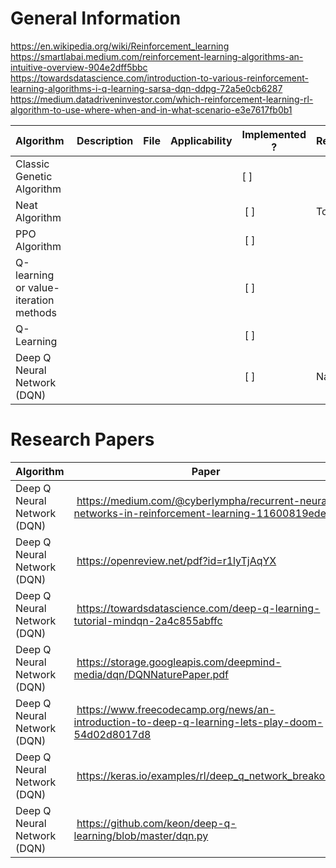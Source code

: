 # General Information
https://en.wikipedia.org/wiki/Reinforcement_learning
https://smartlabai.medium.com/reinforcement-learning-algorithms-an-intuitive-overview-904e2dff5bbc
https://towardsdatascience.com/introduction-to-various-reinforcement-learning-algorithms-i-q-learning-sarsa-dqn-ddpg-72a5e0cb6287
https://medium.datadriveninvestor.com/which-reinforcement-learning-rl-algorithm-to-use-where-when-and-in-what-scenario-e3e7617fb0b1

| Algorithm | Description | File | Applicability | Implemented ? | Responsible |
| --- | --- | --- | --- | --- | --- |
| Classic Genetic Algorithm |  |  |  | [ ] | |
| Neat Algorithm |  |  |  | [ ] | Tom |
| PPO Algorithm |  |  |  | [ ] | |
| Q-learning or value-iteration methods |  |  |  | [ ] | |
| Q-Learning |  |  |  | [ ] | |
| Deep Q Neural Network (DQN) |  |  |  | [ ] | Nathan |

# Research Papers

| Algorithm | Paper |
| --- | --- |
| Deep Q Neural Network (DQN) | https://medium.com/@cyberlympha/recurrent-neural-networks-in-reinforcement-learning-11600819ede4 |
| Deep Q Neural Network (DQN) | https://openreview.net/pdf?id=r1lyTjAqYX |
| Deep Q Neural Network (DQN) | https://towardsdatascience.com/deep-q-learning-tutorial-mindqn-2a4c855abffc |
| Deep Q Neural Network (DQN) | https://storage.googleapis.com/deepmind-media/dqn/DQNNaturePaper.pdf |
| Deep Q Neural Network (DQN) | https://www.freecodecamp.org/news/an-introduction-to-deep-q-learning-lets-play-doom-54d02d8017d8 |
| Deep Q Neural Network (DQN) | https://keras.io/examples/rl/deep_q_network_breakout/ |
| Deep Q Neural Network (DQN) | https://github.com/keon/deep-q-learning/blob/master/dqn.py |